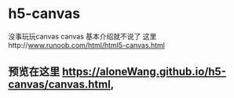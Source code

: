 # h5-canvas
没事玩玩canvas
canvas 基本介绍就不说了 这里http://www.runoob.com/html/html5-canvas.html
## 预览在这里 https://aloneWang.github.io/h5-canvas/canvas.html,

